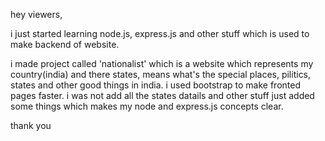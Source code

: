 hey viewers,

i just started learning node.js, express.js and other stuff which is used to make backend of website.

i made project called 'nationalist' which is a website which represents my country(india) and there states, means what's the special places, pilitics, states and other good things in india.
i  used bootstrap to make fronted pages faster.
i was not add all the states datails and other stuff just added some things which makes my node and express.js concepts clear.

thank you
